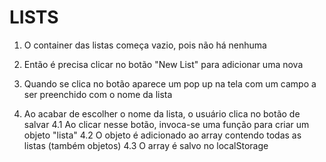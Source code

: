 # LISTS

1. O container das listas começa vazio, pois não há nenhuma

2. Então é precisa clicar no botão "New List" para adicionar uma nova

3. Quando se clica no botão aparece um pop up na tela com um campo a ser preenchido com o nome da lista

4. Ao acabar de escolher o nome da lista, o usuário clica no botão de salvar
    4.1 Ao clicar nesse botão, invoca-se uma função para criar um objeto "lista"
    4.2 O objeto é adicionado ao array contendo todas as listas (também objetos)
    4.3 O array é salvo no localStorage